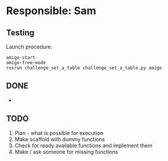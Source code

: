 # Responsible: Sam

## Testing

Launch procedure:
```
amigo-start
amigo-free-mode
rosrun challenge_set_a_table challenge_set_a_table.py amigo
```

## DONE

-

## TODO

1. Plan - what is possible for execution
2. Make scaffold with dummy functions
3. Check for ready available functions and implement them
4. Make / ask someone for missing functions